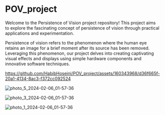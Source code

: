 # POV_project
Welcome to the Persistence of Vision project repository! This project aims to explore the fascinating concept of persistence of vision through practical applications and experimentation.

Persistence of vision refers to the phenomenon where the human eye retains an image for a brief moment after its source has been removed. Leveraging this phenomenon, our project delves into creating captivating visual effects and displays using simple hardware components and innovative software techniques.

https://github.com/HabibHoseini/POV_project/assets/160343968/d36f665f-20a1-4134-8ac3-f372cc092524


![photo_5_2024-02-06_01-57-36](https://github.com/HabibHoseini/POV_project/assets/160343968/3aa667e3-7162-4ed0-a61d-b5b625f1bdac)

![photo_3_2024-02-06_01-57-36](https://github.com/HabibHoseini/POV_project/assets/160343968/5e818715-b536-49d4-a2ab-6ab1abf35e32)

![photo_1_2024-02-06_01-57-36](https://github.com/HabibHoseini/POV_project/assets/160343968/4fcff453-207f-4c8c-8671-ef7df4f8124d)
